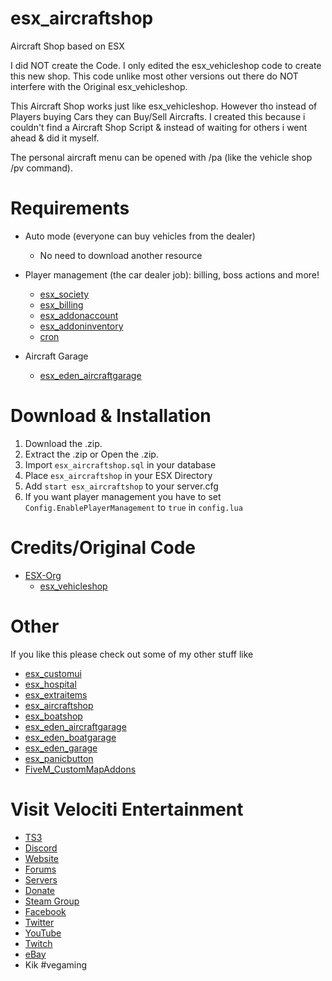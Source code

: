 # esx_aircraftshop
Aircraft Shop based on ESX

I did NOT create the Code. I only edited the esx_vehicleshop code to create this new shop. This code unlike most other versions out there do NOT interfere with the Original esx_vehicleshop.

This Aircraft Shop works just like esx_vehicleshop. However tho instead of Players buying Cars they can Buy/Sell Aircrafts. I created this because i couldn't find a Aircraft Shop Script & instead of waiting for others i went ahead & did it myself. 

The personal aircraft menu can be opened with /pa (like the vehicle shop /pv command).

# Requirements
* Auto mode (everyone can buy vehicles from the dealer)
  * No need to download another resource

* Player management (the car dealer job): billing, boss actions and more!
  * [esx_society](https://github.com/ESX-Org/esx_society)
  * [esx_billing](https://github.com/ESX-Org/esx_billing)
  * [esx_addonaccount](https://github.com/ESX-Org/esx_addonaccount)
  * [esx_addoninventory](https://github.com/ESX-Org/esx_addoninventory)
  * [cron](https://github.com/ESX-Org/cron)
  
* Aircraft Garage
  * [esx_eden_aircraftgarage](https://github.com/HumanTree92/esx_eden_aircraftgarage)

# Download & Installation
1) Download the .zip.
2) Extract the .zip or Open the .zip.
3) Import `esx_aircraftshop.sql` in your database
4) Place `esx_aircraftshop` in your ESX Directory
5) Add `start esx_aircraftshop` to your server.cfg
6) If you want player management you have to set `Config.EnablePlayerManagement` to `true` in `config.lua`

# Credits/Original Code
* [ESX-Org](https://github.com/ESX-Org)
  * [esx_vehicleshop](https://github.com/ESX-Org/esx_vehicleshop)

# Other
If you like this please check out some of my other stuff like
* [esx_customui](https://github.com/HumanTree92/esx_customui)
* [esx_hospital](https://github.com/HumanTree92/esx_hospital)
* [esx_extraitems](https://github.com/HumanTree92/esx_extraitems)
* [esx_aircraftshop](https://github.com/HumanTree92/esx_aircraftshop)
* [esx_boatshop](https://github.com/HumanTree92/esx_boatshop)
* [esx_eden_aircraftgarage](https://github.com/HumanTree92/esx_eden_aircraftgarage)
* [esx_eden_boatgarage](https://github.com/HumanTree92/esx_eden_boatgarage)
* [esx_eden_garage](https://github.com/HumanTree92/esx_eden_garage)
* [esx_panicbutton](https://github.com/HumanTree92/esx_panicbutton)
* [FiveM_CustomMapAddons](https://github.com/HumanTree92/FiveM_CustomMapAddons)

# Visit Velociti Entertainment
* [TS3](http://www.velocitientertainment.com/ts3/)
* [Discord](https://discord.gg/Vse7J9MVse7J9MazEY2kU)
* [Website](www.velocitientertainment.com/)
* [Forums](www.velocitientertainment.com/forum)
* [Servers](www.velocitientertainment.com/servers/)
* [Donate](http://www.velocitientertainment.com/donations/)
* [Steam Group](http://steamcommunity.com/groups/velocitientertainment)
* [Facebook](www.facebook.com/VelocitiEntertainment)
* [Twitter](www.twitter.com/VelocitiEnt)
* [YouTube](www.youtube.com/user/HumanTree92)
* [Twitch](www.twitch.tv/humantree92)
* [eBay](www.ebay.com/usr/humantree92)
* Kik #vegaming
